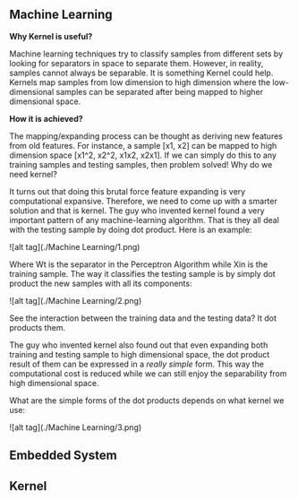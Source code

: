 Machine Learning
-----------------------
**Why Kernel is useful?**

Machine learning techniques try to classify samples from different sets by looking for separators in space to separate them. However, in reality, samples cannot always be separable. It is something Kernel could help. Kernels map samples from low dimension to high dimension where the low-dimensional samples can be separated after being mapped to higher dimensional space.

**How it is achieved?**

The mapping/expanding process can be thought as deriving new features from old features. For instance, a sample [x1, x2] can be mapped to high dimension space [x1^2, x2^2, x1x2, x2x1]. If we can simply do this to any training samples and testing samples, then problem solved! Why do we need kernel? 

It turns out that doing this brutal force feature expanding is very computational expansive. Therefore, we need to come up with a smarter solution and that is kernel. The guy who invented kernel found a very important pattern of any machine-learning algorithm. That is they all deal with the testing sample by doing dot product. Here is an example:

![alt tag](./Machine Learning/1.png)

Where Wt is the separator in the Perceptron Algorithm while Xin is the training sample. The way it classifies the testing sample is by simply dot product the new samples with all its components:

![alt tag](./Machine Learning/2.png)

See the interaction between the training data and the testing data? It dot products them.

The guy who invented kernel also found out that even expanding both training and testing sample to high dimensional space, the dot product result of them can be expressed in a *really simple* form. This way the computational cost is reduced while we can still enjoy the separability from high dimensional space.

What are the simple forms of the dot products depends on what kernel we use:

![alt tag](./Machine Learning/3.png)


Embedded System
----



Kernel
-------


